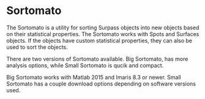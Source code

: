 # Sortomato

The Sortomato is a utility for sorting Surpass objects into new objects based on their statistical properties. The Sortomato works with Spots and Surfaces objects. If the objects have custom statistical properties, they can also be used to sort the objects.

There are two versions of Sortomato available. Big Sortomato, has more analysis options, while Small Sortomato is qucik and compact. 

Big Sortomato works with Matlab 2015 and Imaris 8.3 or newer. Small Sortomato has a couple download options depending on software versions used.
